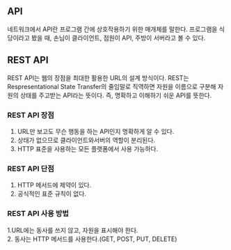   
  
  
## API  
네트워크에서 API란 프로그램 간에 상호작용하기 위한 매개체를 말한다. 프로그램을 식당이라고 봤을 때, 손님이 클라이언트, 점원이 API, 주방이 서버라고 볼 수 있다.  
  
  
## REST API  
REST API는 웹의 장점을 최대한 활용한 URL의 설계 방식이다. REST는 Respresentational State Transfer의 줄임말로 직역하면 자원을 이름으로 구분해 자원의 상태를 주고받는 API라는 뜻이다. 즉, 명확하고 이해하기 쉬운 API를 뜻한다.  
  
  
### REST API 장점  
1. URL만 보고도 무슨 행동을 하는 API인지 명확하게 알 수 있다.  
2. 상태가 없으므로 클라이언트와서버의 역할이 분리된다.  
3. HTTP 표준을 사용하는 모든 플랫폼에서 사용 가능하다.  
  
### REST API 단점  
1. HTTP 메서드에 제약이 있다.  
2. 공식적인 표준 규칙이 없다.  
  
  
### REST API 사용 방법  
1.URL에는 동사를 쓰지 않고, 자원을 표시해야 한다.  
2. 동사는 HTTP 메서드를 사용한다.(GET, POST, PUT, DELETE) 
